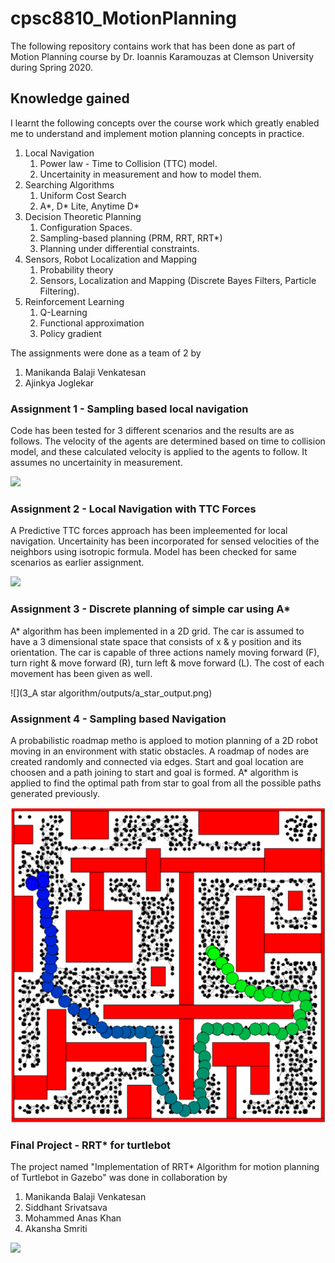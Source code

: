 # cpsc8810_MotionPlanning
The following repository contains work that has been done as part of Motion Planning course by Dr. Ioannis Karamouzas at Clemson University during Spring 2020.

## Knowledge gained
I learnt the following concepts over the course work which greatly enabled me to understand and implement motion planning concepts in practice.
1. Local Navigation
    1. Power law - Time to Collision (TTC) model.
    2. Uncertainity in measurement and how to model them.
2. Searching Algorithms
    1. Uniform Cost Search
    2. A*, D* Lite, Anytime D*
3. Decision Theoretic Planning
    1. Configuration Spaces.
    2. Sampling-based planning (PRM, RRT, RRT*)
    3. Planning under differential constraints.
4. Sensors, Robot Localization and Mapping
    1. Probability theory 
    2. Sensors, Localization and Mapping (Discrete Bayes Filters, Particle Filtering).
5. Reinforcement Learning
    1. Q-Learning
    2. Functional approximation
    3. Policy gradient


The assignments were done as a team of 2 by
1. Manikanda Balaji Venkatesan
2. Ajinkya Joglekar

### Assignment 1 - Sampling based local navigation
Code has been tested for 3 different scenarios and the results are as follows.
The velocity of the agents are determined based on time to collision model, and these calculated velocity is applied to the agents to follow. 
It assumes no uncertainity in measurement.

![](1_Sampling_based_local_navigation/outputs/p1_8_agents.gif)


### Assignment 2 - Local Navigation with TTC Forces
A Predictive TTC forces approach has been impleemented for local navigation.
Uncertainity has been incorporated for sensed velocities of the neighbors using isotropic formula.
Model has been checked for same scenarios as earlier assignment.

![](2_Local_navigation_with_TTC_forces/outputs/p2_8_agents.gif)

### Assignment 3 - Discrete planning of simple car using A*
A* algorithm has been implemented in a 2D grid. The car is assumed to have a 3 dimensional state space that consists of x & y position and its orientation.
The car is capable of three actions namely moving forward (F), turn right & move forward (R), turn left & move forward (L).
The cost of each movement has been given as well.

![](3_A star algorithm/outputs/a_star_output.png)

### Assignment 4 - Sampling based Navigation
A probabilistic roadmap metho is apploed to motion planning of a 2D robot moving in an environment with static obstacles.
A roadmap of nodes are created randomly and connected via edges.
Start and goal location are choosen and a path joining to start and goal is formed.
A* algorithm is applied to find the optimal path from star to goal from all the possible paths generated previously.

![](4_PRM_planner/outputs/prm_default.png)

### Final Project - RRT* for turtlebot
The project named "Implementation of RRT* Algorithm for motion planning of Turtlebot in Gazebo" was done in collaboration by 
1. Manikanda Balaji Venkatesan
2. Siddhant Srivatsava
3. Mohammed Anas Khan
4. Akansha Smriti

![](5_Final_Project_RRTstar_Turtlebot/rrtstar-turtlebot.gif)
